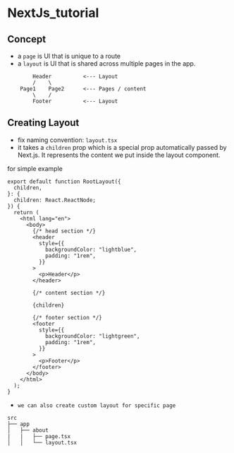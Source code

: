 # NextJs_tutorial

## Concept
- a ```page``` is UI that is unique to a route
- a ```layout``` is UI that is shared across multiple pages in the app.
```
        Header          <--- Layout
        /    \
    Page1    Page2      <--- Pages / content
        \    /
        Footer          <--- Layout
```

## Creating Layout
- fix naming convention: ```layout.tsx```
- it takes a ```children``` prop which is a special prop automatically passed by Next.js. It represents the content we put inside the layout component.

for simple example
```tsx
export default function RootLayout({
  children,
}: {
  children: React.ReactNode;
}) {
  return (
    <html lang="en">
      <body>
        {/* head section */}
        <header
          style={{
            backgroundColor: "lightblue",
            padding: "1rem",
          }}
        >
          <p>Header</p>
        </header>

        {/* content section */}

        {children}

        {/* footer section */}
        <footer
          style={{
            backgroundColor: "lightgreen",
            padding: "1rem",
          }}
        >
          <p>Footer</p>
        </footer>
      </body>
    </html>
  );
}
```

- ```we can also create custom layout for specific page``` 
```
src
├── app
│   ├── about
|   |   ├── page.tsx
│   │   └── layout.tsx
```

